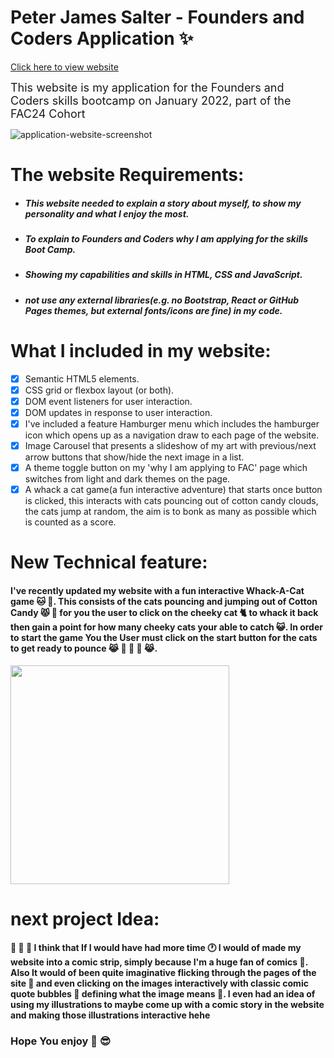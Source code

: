 # Peter James Salter - Founders and Coders Application :sparkles:
[Click here to view website](https://PJSalter.github.io/Peter-Salter-FAC-Website)

<font size="4">This website is my application for the Founders and Coders skills bootcamp on January 2022, part of the FAC24 Cohort</font>

![application-website-screenshot](https://user-images.githubusercontent.com/45575016/151586450-25a2521e-9018-4a31-9589-df1e55d58e91.png)

# The website Requirements:

- ##### *This website needed to explain a story about myself, to show my personality and what I enjoy the most.* #####

- ##### *To explain to Founders and Coders why I am applying for the skills Boot Camp.* #####

- ##### *Showing my capabilities and skills in HTML, CSS and JavaScript.* #####

- ##### *not use any external libraries(e.g. no Bootstrap, React or GitHub Pages themes, but external fonts/icons are fine) in my code.* #####

# What I included in my website:

- [x] Semantic HTML5 elements.
- [x] CSS grid or flexbox layout (or both).
- [x] DOM event listeners for user interaction. 
- [x] DOM updates in response to user interaction.
- [x] I've included a feature Hamburger menu which includes the hamburger icon which opens up as a navigation draw to each page of the website.
- [x] Image Carousel that presents a slideshow of my art with previous/next arrow buttons that show/hide the next image in a list.
- [x] A theme toggle button on my 'why I am applying to FAC' page which switches from light and dark themes on the page.
- [x] A whack a cat game(a fun interactive adventure) that starts once button is clicked, this interacts with cats pouncing out of cotton candy clouds, the cats jump at random, the aim is to bonk as many as possible which is counted as a score. 

# New Technical feature:

#### I've recently updated my website with a fun interactive Whack-A-Cat game :cat: :paw_prints:. This consists of the cats pouncing and jumping out of Cotton Candy :pouting_cat: :lollipop: for you the user to click on the cheeky cat :cat2: to whack it back then gain a point for how many cheeky cats your able to catch :smiley_cat:. In order to start the game You the User must click on the start button for the cats to get ready to pounce :joy_cat: :candy: :dango: :lollipop: :joy_cat:. ####

<div>
<img src="https://user-images.githubusercontent.com/45575016/151611276-fdb9ace4-7a97-4d90-9bc2-71009782e02a.png" width="350">
</div>

# next project Idea:

#### :pushpin: :notebook: :paperclip: I think that If I would have had more time :clock1: I would of made my website into a comic strip, simply because I'm a huge fan of comics :green_book:. Also It would of been quite imaginative flicking through the pages of the site :page_facing_up: and even clicking on the images interactively with classic comic quote bubbles :thought_balloon: defining what the image means :speech_balloon:. I even had an idea of using my illustrations to maybe come up with a comic story in the website and making those illustrations interactive hehe ####

### Hope You enjoy :raised_hands: :sunglasses:

